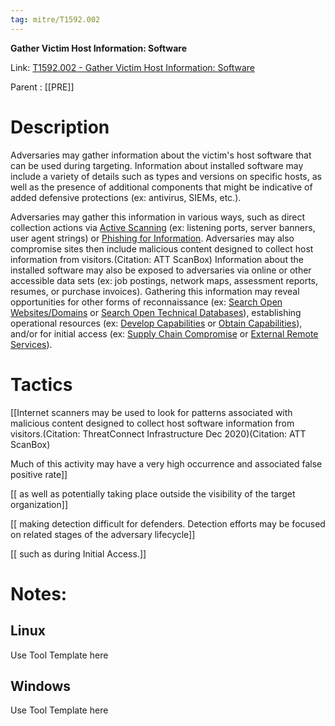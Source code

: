 ```yaml
---
tag: mitre/T1592.002
---
```


**Gather Victim Host Information: Software**

Link: [T1592.002 - Gather Victim Host Information: Software](https://attack.mitre.org/techniques/T1592/002)

Parent : [[PRE]]


# Description

Adversaries may gather information about the victim's host software that can be used during targeting. Information about installed software may include a variety of details such as types and versions on specific hosts, as well as the presence of additional components that might be indicative of added defensive protections (ex: antivirus, SIEMs, etc.).

Adversaries may gather this information in various ways, such as direct collection actions via [Active Scanning](https://attack.mitre.org/techniques/T1595) (ex: listening ports, server banners, user agent strings) or [Phishing for Information](https://attack.mitre.org/techniques/T1598). Adversaries may also compromise sites then include malicious content designed to collect host information from visitors.(Citation: ATT ScanBox) Information about the installed software may also be exposed to adversaries via online or other accessible data sets (ex: job postings, network maps, assessment reports, resumes, or purchase invoices). Gathering this information may reveal opportunities for other forms of reconnaissance (ex: [Search Open Websites/Domains](https://attack.mitre.org/techniques/T1593) or [Search Open Technical Databases](https://attack.mitre.org/techniques/T1596)), establishing operational resources (ex: [Develop Capabilities](https://attack.mitre.org/techniques/T1587) or [Obtain Capabilities](https://attack.mitre.org/techniques/T1588)), and/or for initial access (ex: [Supply Chain Compromise](https://attack.mitre.org/techniques/T1195) or [External Remote Services](https://attack.mitre.org/techniques/T1133)).

# Tactics


[[Internet scanners may be used to look for patterns associated with malicious content designed to collect host software information from visitors.(Citation: ThreatConnect Infrastructure Dec 2020)(Citation: ATT ScanBox)

Much of this activity may have a very high occurrence and associated false positive rate]]

[[ as well as potentially taking place outside the visibility of the target organization]]

[[ making detection difficult for defenders. Detection efforts may be focused on related stages of the adversary lifecycle]]

[[ such as during Initial Access.]]


# Notes:

## Linux

Use Tool Template here

## Windows

Use Tool Template here